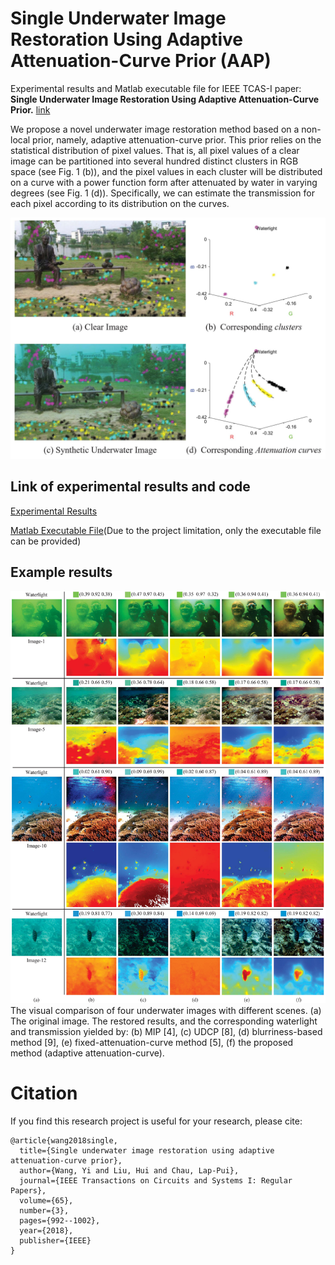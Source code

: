 # Single Underwater Image Restoration Using Adaptive Attenuation-Curve Prior (AAP)
Experimental results and Matlab executable file for IEEE TCAS-I paper: **Single Underwater Image Restoration Using Adaptive Attenuation-Curve Prior.** [link](https://ieeexplore.ieee.org/abstract/document/8049307)

We propose a novel underwater image restoration method based on a non-local prior, namely, adaptive attenuation-curve prior. This prior relies on the statistical distribution of pixel values. That is, all pixel values of a clear image can be partitioned into several hundred distinct clusters in RGB space (see Fig. 1 (b)), and the pixel values in each cluster will be distributed on a curve with a power function form after attenuated by water in varying degrees (see Fig. 1 (d)). Specifically, we can estimate the transmission for each pixel according to its distribution on the curves.

<p align="center">
  <img src="Fig4.jpg" alt="drawing" width="600"/>
</p>


## Link of experimental results and code

[Experimental Results](https://drive.google.com/file/d/1KTdPS3Ih9_NOmHHA9QEZNn92lrvIS6rc/view?usp=sharing)

[Matlab Executable File](https://drive.google.com/file/d/1fypBfNu-k2thxFpfQa4hVyBCbJ9FMsTp/view?usp=sharing)(Due to the project limitation, only the executable file can be provided)

## Example results

![Fig. 2](./Fig8.jpg)
The visual comparison of four underwater images with different scenes. (a) The original image. The restored results, and the corresponding waterlight and transmission yielded by: (b) MIP [4], (c) UDCP [8], (d) blurriness-based method [9], (e) fixed-attenuation-curve method [5], (f) the proposed method (adaptive attenuation-curve).

# Citation
If you find this research project is useful for your research, please cite:
```
@article{wang2018single,
  title={Single underwater image restoration using adaptive attenuation-curve prior},
  author={Wang, Yi and Liu, Hui and Chau, Lap-Pui},
  journal={IEEE Transactions on Circuits and Systems I: Regular Papers},
  volume={65},
  number={3},
  pages={992--1002},
  year={2018},
  publisher={IEEE}
}
```
